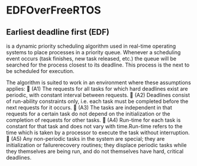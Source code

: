# EDFOverFreeRTOS

<h2>Earliest deadline first (EDF)</h2> is a dynamic priority scheduling algorithm used in real-time operating systems to place processes in a priority queue. Whenever a scheduling event occurs (task finishes, new task released, etc.) the queue will be searched for the process closest to its deadline. This process is the next to be scheduled for execution.

The algorithm is suited to work in an environment where these assumptions applies:
 (A1) The requests for all tasks for which hard deadlines exist are periodic, with constant interval between requests.
 (A2) Deadlines consist of run-ability constraints only, i.e. each task must be completed before the next requests for it occurs.
 (A3) The tasks are independent in that requests for a certain task do not depend on the initialization or the completion of requests for other tasks.
 (A4) Run-time for each task is constant for that task and does not vary with time.Run-time refers to the time which is taken by a processor to execute the task without          interruption.
 (A5) Any non-periodic tasks in the system are special; they are initialization or failurerecovery routines; they displace periodic tasks while they themselves are being run, and do not themselves have hard, critical deadlines.
